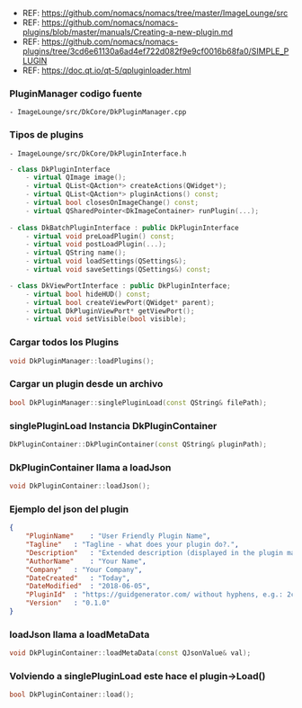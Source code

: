 - REF: https://github.com/nomacs/nomacs/tree/master/ImageLounge/src
- REF: https://github.com/nomacs/nomacs-plugins/blob/master/manuals/Creating-a-new-plugin.md
- REF: https://github.com/nomacs/nomacs-plugins/tree/3cd6e61130a6ad4ef722d082f9e9cf0016b68fa0/SIMPLE_PLUGIN
- REF: https://doc.qt.io/qt-5/qpluginloader.html


### PluginManager codigo fuente
~~~
- ImageLounge/src/DkCore/DkPluginManager.cpp
~~~

### Tipos de plugins
~~~
- ImageLounge/src/DkCore/DkPluginInterface.h
~~~

~~~cpp
- class DkPluginInterface
    - virtual QImage image();
    - virtual QList<QAction*> createActions(QWidget*);
    - virtual QList<QAction*> pluginActions() const;
    - virtual bool closesOnImageChange() const;
    - virtual QSharedPointer<DkImageContainer> runPlugin(...);
	
- class DkBatchPluginInterface : public DkPluginInterface
    - virtual void preLoadPlugin() const;
    - virtual void postLoadPlugin(...);
    - virtual QString name();
    - virtual void loadSettings(QSettings&);
    - virtual void saveSettings(QSettings&) const;

- class DkViewPortInterface : public DkPluginInterface;
    - virtual bool hideHUD() const;
    - virtual bool createViewPort(QWidget* parent);
    - virtual DkPluginViewPort* getViewPort();
    - virtual void setVisible(bool visible);
~~~

### Cargar todos los Plugins
~~~cpp
void DkPluginManager::loadPlugins();
~~~

### Cargar un plugin desde un archivo
~~~cpp
bool DkPluginManager::singlePluginLoad(const QString& filePath);
~~~

### singlePluginLoad Instancia DkPluginContainer
~~~cpp
DkPluginContainer::DkPluginContainer(const QString& pluginPath);
~~~

### DkPluginContainer llama a loadJson
~~~cpp
void DkPluginContainer::loadJson();
~~~

### Ejemplo del json del plugin
~~~json
{
    "PluginName" 	: "User Friendly Plugin Name",
	"Tagline" 	: "Tagline - what does your plugin do?.",
	"Description"	: "Extended description (displayed in the plugin manager).",
	"AuthorName" 	: "Your Name",
	"Company"	: "Your Company",
	"DateCreated" 	: "Today",
	"DateModified"	: "2018-06-05",
	"PluginId"	: "https://guidgenerator.com/ without hyphens, e.g.: 2c1f60f24438431a8dc0ab43b2caad6a",
	"Version"	: "0.1.0"
}
~~~

### loadJson llama a loadMetaData
~~~cpp
void DkPluginContainer::loadMetaData(const QJsonValue& val);
~~~

### Volviendo a singlePluginLoad este hace el plugin->Load()
~~~cpp
bool DkPluginContainer::load();
~~~
